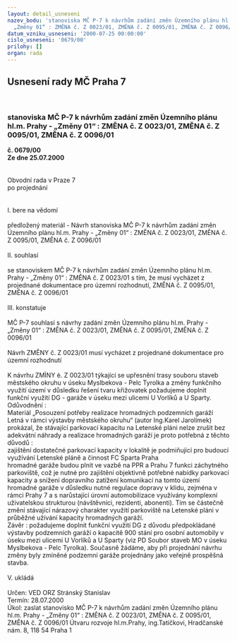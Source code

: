 ```yaml
---
layout: detail_usneseni
nazev_bodu: 'stanoviska MČ P-7 k návrhům zadání změn Územního plánu hl.m. Prahy -
  „Změny 01“ : ZMĚNA č. Z 0023/01, ZMĚNA č. Z 0095/01, ZMĚNA č. Z 0096/01'
datum_vzniku_usneseni: '2000-07-25 00:00:00'
cislo_usneseni: '0679/00'
prilohy: []
organ: rada
---
```

<div id="ucUsn_pList" class="usn">
	<span><h2>Usnesení rady MČ Praha 7 </h2>
<br></span><div class="standBody">
<span><h3>stanoviska MČ P-7 k návrhům zadání změn Územního plánu hl.m. Prahy - „Změny 01“ : ZMĚNA č. Z 0023/01, ZMĚNA č. Z 0095/01, ZMĚNA č. Z 0096/01</h3></span><div class="center">
		<strong>č. 0679/00</strong><br>
	</div>
<div class="center">
		<strong>Ze dne 25.07.2000</strong><br><br>
	</div>     <br>Obvodní rada v Praze 7<br>po projednání<br><br><br>I.	bere na vědomí<br><br> předložený materiál - Návrh stanoviska MČ P-7 k návrhům zadání změn Územního plánu hl.m. Prahy - „Změny 01“ : ZMĚNA č. Z 0023/01, ZMĚNA č. Z 0095/01, ZMĚNA č. Z 0096/01 <br> <br>II.	souhlasí <br><br>se stanoviskem MČ P-7 k návrhům zadání změn Územního plánu hl.m. Prahy - „Změny 01“ : ZMĚNA č. Z 0023/01 s tím, že musí vycházet z projednané dokumentace pro územní rozhodnutí, ZMĚNA č. Z 0095/01, ZMĚNA č. Z 0096/01<br><br>III.	konstatuje<br><br>MČ P-7 souhlasí s návrhy zadání změn Územního plánu hl.m. Prahy - „Změny 01“ : ZMĚNA č. Z 0023/01, ZMĚNA č. Z 0095/01, ZMĚNA č. Z 0096/01<br><br>Návrh ZMĚNY č. Z 0023/01 musí vycházet z projednané dokumentace pro územní rozhodnutí  <br><br>K návrhu ZMÌNY è. Z 0023/01 týkající se upřesnění trasy souboru staveb městského okruhu v úseku Myslbekova - Pelc Tyrolka a změny funkčního využití území v důsledku řešení tvaru křižovatek požadujeme doplnit funkční využití DG - garáže v úseku mezi ulicemi U Vorlíků a U Sparty.<br>Odůvodnění :     <br>Materiál „Posouzení potřeby realizace hromadných podzemních garáží Letná v rámci výstavby městského okruhu“ (autor Ing.Karel Jarolímek) prokázal, že stávající parkovací kapacitu na Letenské pláni nelze zrušit bez adekvátní náhrady a realizace hromadných garáží je proto potřebná z těchto důvodů :<br>zajištění dostatečné parkovací kapacity v lokalitě je podmiňující pro budoucí využívání Letenské pláně a činnost FC Sparta Praha<br>hromadné garáže budou plnit ve vazbě na PPR a Prahu 7 funkci záchytného parkoviště, což je nutné pro zajištění objektivně potřebné nabídky parkovací kapacity a snížení dopravního zatížení komunikací na tomto území<br>hromadné garáže v důsledku nutné regulace dopravy v klidu, zejména v rámci Prahy 7 a s narůstající úrovní automobilizace využívány komplexní uživatelskou strukturou (návštěvníci, rezidenti, abonenti). Tím se částečně změní stávající nárazový charakter využití parkoviště na Letenské pláni v průběžné užívání kapacity hromadných garáží.<br>Závěr : požadujeme doplnit funkční využití DG z důvodu předpokládané výstavby podzemních garáží o kapacitě 900 stání pro osobní automobily v úseku mezi ulicemi U Vorlíků a U Sparty (viz PD Soubor staveb MO v úseku Myslbekova - Pelc Tyrolka). Současně žádáme, aby při projednání návrhu změny byly zmíněné podzemní garáže projednány jako veřejně prospěšná stavba.  <br><br>V.	ukládá <br><br> Určen:	     	VED ORZ  Stránský Stanislav<br>Termín: 28.07.2000<br>Úkol:	zaslat stanovisko MČ P-7 k návrhům zadání změn Územního plánu hl.m. Prahy - „Změny 01“ : ZMĚNA č. Z 0023/01, ZMĚNA č. Z 0095/01, ZMĚNA č. Z 0096/01  Útvaru rozvoje hl.m.Prahy, ing.Tatíčkovi, Hradčanské nám. 8, 118 54 Praha 1   <br> </div>
</div>